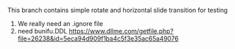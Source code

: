 This branch contains simple rotate and horizontal slide transition for testing

1. We really need an .ignore file
2. need bunifu.DDL https://www.dllme.com/getfile.php?file=26238&id=5eca94d909f1ba4c5f3e35ac65a49076
